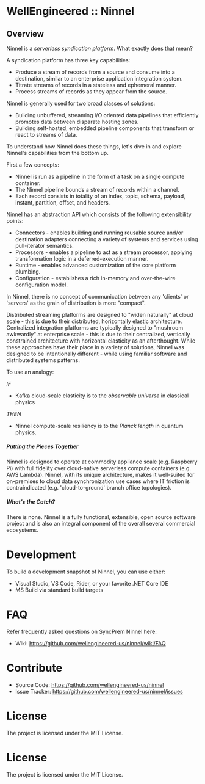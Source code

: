 # WellEngineered :: Ninnel

## Overview

Ninnel is a *serverless syndication platform*. What exactly does that mean?

A syndication platform has three key capabilities:

* Produce a stream of records from a source and consume into a destination, similar to an enterprise application integration system.
* Titrate streams of records in a stateless and ephemeral manner.
* Process streams of records as they appear from the source.

Ninnel is generally used for two broad classes of solutions:

* Building unbuffered, streaming I/O oriented data pipelines that efficiently promotes data between disparate hosting zones.
* Building self-hosted, embedded pipeline components that transform or react to streams of data.

To understand how Ninnel does these things, let's dive in and explore Ninnel's capabilities from the bottom up.

First a few concepts:

* Ninnel is run as a pipeline in the form of a task on a single compute container.
* The Ninnel pipeline bounds a stream of records within a channel.
* Each record consists in totality of an index, topic, schema, payload, instant, partition, offset, and headers.

Ninnel has an abstraction API which consists of the following extensibility points:

* Connectors - enables building and running reusable source and/or destination adapters connecting a variety of systems and services using pull-iterator semantics.
* Processors - enables a pipeline to act as a stream processor, applying transformation logic in a deferred-execution manner.
* Runtime - enables advanced customization of the core platform plumbing.
* Configuration - establishes a rich in-memory and over-the-wire configuration model.

In Ninnel, there is no concept of communication between any 'clients' or 'servers' as the grain of distribution is more "compact".

Distributed streaming platforms are designed to "widen naturally" at cloud scale - this is due to their distributed, horizontally elastic architecture.
Centralized integration platforms are typically designed to "mushroom awkwardly" at enterprise scale - this is due to their centralized, vertically constrained architecture with horizontal elasticity as an afterthought.
While these approaches have their place in a variety of solutions, Ninnel was designed to be intentionally different - while using familiar software and distributed systems patterns.

To use an analogy:

*IF*

* Kafka cloud-scale elasticity is to the *observable universe* in classical physics

*THEN*

* Ninnel compute-scale resiliency is to the *Planck length* in quantum physics. 

##### Putting the Pieces Together

Ninnel is designed to operate at commodity appliance scale (e.g. Raspberry Pi) with full fidelity over cloud-native serverless compute containers (e.g. AWS Lambda). 
Ninnel, with its unique architecture, makes it well-suited for on-premises to cloud data synchronization use cases where IT friction is contraindicated (e.g. 'cloud-to-ground' branch office topologies).

##### What's the Catch?

There is none. Ninnel is a fully functional, extensible, open source software project and is also an integral component of the overall several commercial ecosystems.

# Development

To build a development snapshot of Ninnel, you can use either:

* Visual Studio, VS Code, Rider, or your favorite .NET Core IDE
* MS Build via standard build targets

# FAQ

Refer frequently asked questions on SyncPrem Ninnel here:

* Wiki: https://github.com/wellengineered-us/ninnel/wiki/FAQ

# Contribute

- Source Code: https://github.com/wellengineered-us/ninnel
- Issue Tracker: https://github.com/wellengineered-us/ninnel/issues

# License

The project is licensed under the MIT License.


# License

The project is licensed under the MIT License.
